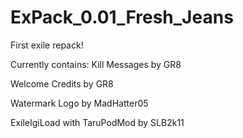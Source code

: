 # ExPack_0.01_Fresh_Jeans
First exile repack!

Currently contains:
Kill Messages by GR8

Welcome Credits by GR8

Watermark Logo by MadHatter05

ExileIgiLoad with TaruPodMod by SLB2k11
